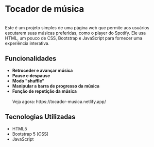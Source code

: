 <h1> Tocador de música </h1> <br>
Este é um projeto simples de uma página web que permite aos usuários escutarem suas músicas preferidas, como o player do Spotify. Ele usa HTML, um pouco de CSS, Bootstrap e JavaScript para fornecer uma experiência interativa.

<h2>Funcionalidades</h2>
<ul>
<li><strong>Retroceder e avançar música</strong></li>
<li><strong>Pause e despause</strong></li>
<li><strong>Modo "shuffle"</strong></li>
<li><strong>Manipular a barra de progresso da música</strong></li>
<li><strong>Função de repetição da música</strong></li><br>
Veja agora: https://tocador-musica.netlify.app/
</ul>
<h2>Tecnologias Utilizadas</h2>
<ul>
<li>HTML5</li>
<li>Bootstrap 5 (CSS)</li>
<li>JavaScript</li>
</ul>
